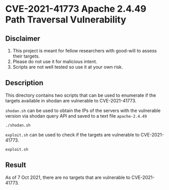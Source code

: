 # CVE-2021-41773 Apache 2.4.49 Path Traversal Vulnerability


## Disclaimer
1. This project is meant for fellow researchers with good-will to assess their targets. 
1. Please do not use it for malicious intent. 
1. Scripts are not well tested so use it at your own risk. 

## Description
This directory contains two scripts that can be used to enumerate if the targets available in shodan are vulnerable to CVE-2021-41773. 

`shodan.sh` can be used to obtain the IPs of the servers with the vulnerable version via shodan query API and saved to a text file `apache-2.4.49`
```
./shodan.sh
```

`exploit.sh` can be used to check if the targets are vulnerable to CVE-2021-41773.
```
exploit.sh
```

## Result 
As of 7 Oct 2021, there are no targets that are vulnerable to CVE-2021-41773.


